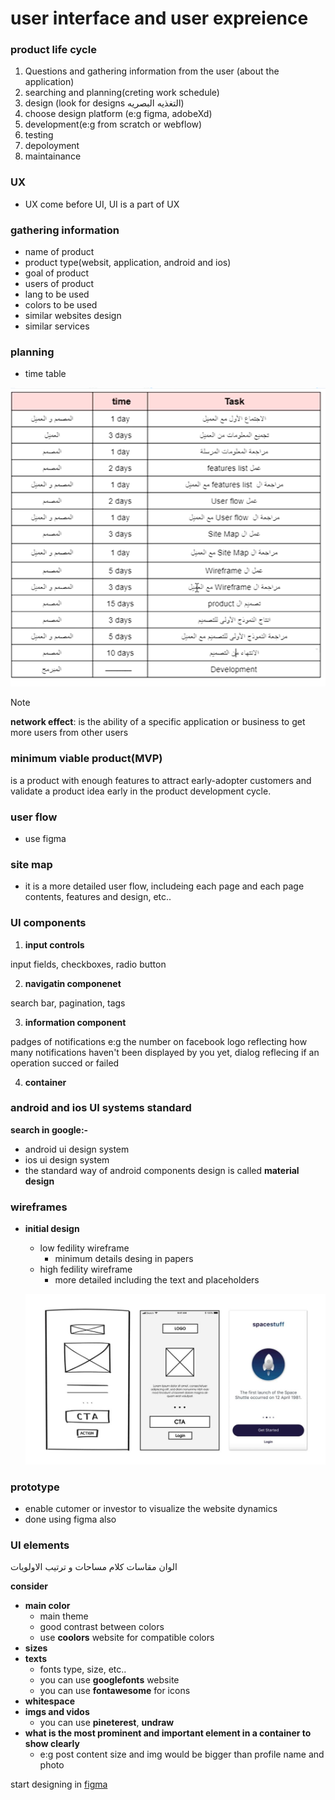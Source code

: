 # user interface and user expreience

### product life cycle
1. Questions and gathering information from the user (about the application)
2. searching and planning(creting work schedule)
3. design (look for designs التغذيه البصريه)
4. choose design platform (e:g figma, adobeXd)
5. development(e:g from scratch or webflow)
6. testing
7. depoloyment
8. maintainance

### UX
- UX come before UI, UI is a part of UX

### gathering information
- name of product
- product type(websit, application, android and ios)
- goal of product
- users of product
- lang to be used
- colors to be used
- similar websites design
- similar services

### planning
- time table

![](./tmeTable2.png)

> [!NOTE]
> **network effect**: is the ability of a specific application or business to get more users from other users

### minimum viable product(MVP)
is a product with enough features to attract early-adopter customers and validate a product idea early in the product development cycle.

### user flow
- use figma

### site map
- it is a more detailed user flow, includeing each page and each page contents, features and design, etc..

### UI components
1. **input controls**

input fields, checkboxes, radio button

2. **navigatin componenet**

search bar, pagination, tags

3. **information component**

padges of notifications e:g the number on facebook logo reflecting how many notifications haven't been displayed by you yet, dialog reflecing if an operation succed or failed

4. **container**


### android and ios UI systems standard

**search in google:-**

- android ui design system
- ios ui design system
- the standard way of android components design is called **material design** 

### wireframes
- **initial design**
    - low fedility wireframe
        - minimum details desing in papers
    - high fedility wireframe
        - more detailed including the text and placeholders

    ![](./all-wireframes-1030x585.jpg)

### prototype
- enable cutomer or investor to visualize the website dynamics
- done using figma also

### UI elements
الوان مقاسات كلام مساحات و ترتيب الاولويات

**consider**

- **main color**
    - main theme
    - good contrast between colors
    - use **coolors** website for compatible colors
- **sizes**
- **texts**
    - fonts type, size, etc..
    - you can use **googlefonts** website
    - you can use **fontawesome** for icons
- **whitespace**
- **imgs and vidos**
    - you can use **pineterest**, **undraw**
- **what is the most prominent and important element in a container to show clearly**
    - e:g post content size and img would be bigger than profile name and photo

start designing in [figma](https://www.figma.com/)
